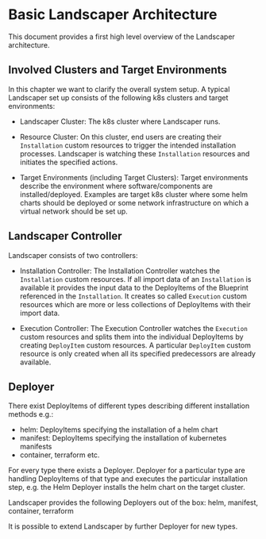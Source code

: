 # Basic Landscaper Architecture

This document provides a first high level overview of the Landscaper architecture.

## Involved Clusters and Target Environments

In this chapter we want to clarify the overall system setup. A typical Landscaper set up consists of the following
k8s clusters and target environments:

- Landscaper Cluster: The k8s cluster where Landscaper runs.

- Resource Cluster: On this cluster, end users are creating their `Installation` custom resources to trigger the 
  intended installation processes. Landscaper is watching these `Installation` resources and initiates the specified 
  actions.

- Target Environments (including Target Clusters): Target environments  describe the environment where 
  software/components are installed/deployed. Examples are target k8s cluster where some helm charts should be deployed 
  or some network infrastructure on which a virtual network should be set up.

## Landscaper Controller

Landscaper consists of two controllers:

- Installation Controller: The Installation Controller watches the `Installation` custom resources. If all
  import data of an `Installation` is available it provides the input data to the DeployItems of the Blueprint
  referenced in the `Installation`. It creates so called `Execution` custom resources which are more or less
  collections of DeployItems with their import data. 
  
- Execution Controller: The Execution Controller watches the `Execution` custom resources and splits them into
  the individual DeployItems by creating `DeployItem` custom resources. A particular `DeployItem` custom resource
  is only created when all its specified predecessors are already available.
  
## Deployer

There exist DeployItems of different types describing different installation methods e.g.:

  - helm: DeployItems specifying the installation of a helm chart
  - manifest: DeployItems specifying the installation of kubernetes manifests
  - container, terraform etc.

For every type there exists a Deployer. Deployer for a particular type are handling DeployItems of that type
and executes the particular installation step, e.g. the Helm Deployer installs the helm chart on the target cluster.

Landscaper provides the following Deployers out of the box: helm, manifest, container, terraform

It is possible to extend Landscaper by further Deployer for new types.  

